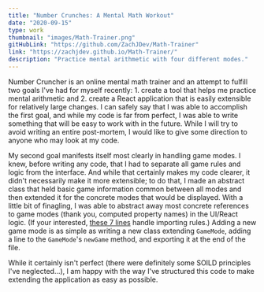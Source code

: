 ```yaml
---
title: "Number Crunches: A Mental Math Workout"
date: "2020-09-15"
type: work
thumbnail: "images/Math-Trainer.png"
gitHubLink: "https://github.com/ZachJDev/Math-Trainer"
link: "https://zachjdev.github.io/Math-Trainer/"
description: "Practice mental arithmetic with four different modes."
---
```


Number Cruncher is an online mental math trainer and an attempt to fulfill two goals I've had for myself recently: 1. create a tool that helps me practice mental arithmetic and 2. create a React application that is easily extensible for relatively large changes. I can safely say that I was able to accomplish the first goal, and while my code is far from perfect, I was able to write something that will be easy to work with in the future. While I will try to avoid writing an entire post-mortem, I would like to give some direction to anyone who may look at my code.

 My second goal manifests itself most clearly in handling game modes. I knew, before writing any code, that I had to separate all game rules and logic from the interface. And while that certainly makes my code clearer, it didn't necessarily make it more extensible; to do that, I made an abstract class that held basic game information common between all modes and then extended it for the concrete modes that would be displayed. With a little bit of finagling, I was able to abstract away most concrete references to game modes (thank you, computed property names) in the UI/React logic. (If your interested, [these 7 lines](https://github.com/ZachJDev/Math-Trainer/blob/fa28a941e8d53a73b55cf95d59049472169a7156/src/Components/Options.js#L10) handle importing rules.) Adding a new game mode is as simple as writing a new class extending `GameMode`, adding a line to the `GameMode`'s `newGame` method, and exporting it at the end of the file.

While it certainly isn't perfect (there were definitely some SOILD principles I've neglected...), I am happy with the way I've structured this code to make extending the application as easy as possible.
